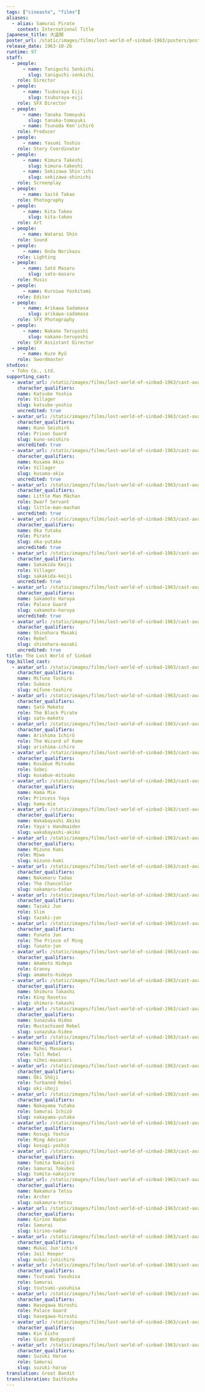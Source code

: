 ```yaml
---
tags: ["cineaste", "films"]
aliases:
  - alias: Samurai Pirate
    context: International Title
japanese_title: 大盗賊
poster_url: /static/images/films/lost-world-of-sinbad-1963/posters/poster.jpg
release_date: 1963-10-26
runtime: 97
staff:
  - people:
      - name: Taniguchi Senkichi
        slug: taniguchi-senkichi
    role: Director
  - people:
      - name: Tsuburaya Eiji
        slug: tsuburaya-eiji
    role: SFX Director
  - people:
      - name: Tanaka Tomoyuki
        slug: tanaka-tomoyuki
      - name: Tsunoda Ken'ichirô
    role: Producer
  - people:
      - name: Yasumi Toshio
    role: Story Coordinator
  - people:
      - name: Kimura Takeshi
        slug: kimura-takeshi
      - name: Sekizawa Shin'ichi
        slug: sekizawa-shinichi
    role: Screenplay
  - people:
      - name: Saitô Takao
    role: Photography
  - people:
      - name: Kita Takeo
        slug: kita-takeo
    role: Art
  - people:
      - name: Watarai Shin
    role: Sound
  - people:
      - name: Onda Norikazu
    role: Lighting
  - people:
      - name: Satô Masaru
        slug: sato-masaru
    role: Music
  - people:
      - name: Kuroiwa Yoshitami
    role: Editor
  - people:
      - name: Arikawa Sadamasa
        slug: arikawa-sadamasa
    role: SFX Photography
  - people:
      - name: Nakano Teruyoshi
        slug: nakano-teruyoshi
    role: SFX Assistant Director
  - people:
      - name: Kuze Ryû
    role: Swordmaster
studios:
  - Toho Co., Ltd.
supporting_cast:
  - avatar_url: /static/images/films/lost-world-of-sinbad-1963/cast-avatars/yoshio-katsube-0.jpg
    character_qualifiers:
    name: Katsube Yoshio
    role: Villager
    slug: katsube-yoshio
    uncredited: true
  - avatar_url: /static/images/films/lost-world-of-sinbad-1963/cast-avatars/seishiro-kuno-0.jpg
    character_qualifiers:
    name: Kuno Seishirô
    role: Prison Guard
    slug: kuno-seishiro
    uncredited: true
  - avatar_url: /static/images/films/lost-world-of-sinbad-1963/cast-avatars/akio-kusama-0.jpg
    character_qualifiers:
    name: Kusama Akio
    role: Villager
    slug: kusama-akio
    uncredited: true
  - avatar_url: /static/images/films/lost-world-of-sinbad-1963/cast-avatars/little-man-machan-0.jpg
    character_qualifiers:
    name: Little Man Mâchan
    role: Dwarf Servant
    slug: little-man-machan
    uncredited: true
  - avatar_url: /static/images/films/lost-world-of-sinbad-1963/cast-avatars/yutaka-oka-0.jpg
    character_qualifiers:
    name: Oka Yutaka
    role: Pirate
    slug: oka-yutaka
    uncredited: true
  - avatar_url: /static/images/films/lost-world-of-sinbad-1963/cast-avatars/keiji-sakakida-0.jpg
    character_qualifiers:
    name: Sakakida Keiji
    role: Villager
    slug: sakakida-keiji
    uncredited: true
  - avatar_url: /static/images/films/lost-world-of-sinbad-1963/cast-avatars/haruya-sakamoto-0.jpg
    character_qualifiers:
    name: Sakamoto Haruya
    role: Palace Guard
    slug: sakamoto-haruya
    uncredited: true
  - avatar_url: /static/images/films/lost-world-of-sinbad-1963/cast-avatars/masaki-shinohara-0.jpg
    character_qualifiers:
    name: Shinohara Masaki
    role: Rebel
    slug: shinohara-masaki
    uncredited: true
title: The Lost World of Sinbad
top_billed_cast:
  - avatar_url: /static/images/films/lost-world-of-sinbad-1963/cast-avatars/toshiro-mifune-0.jpg
    character_qualifiers:
    name: Mifune Toshirô
    role: Sukeza
    slug: mifune-toshiro
  - avatar_url: /static/images/films/lost-world-of-sinbad-1963/cast-avatars/makoto-sato-0.jpg
    character_qualifiers:
    name: Satô Makoto
    role: The Black Pirate
    slug: sato-makoto
  - avatar_url: /static/images/films/lost-world-of-sinbad-1963/cast-avatars/ichiro-arishima-0.jpg
    character_qualifiers:
    name: Arishima Ichirô
    role: The Wizard of Kume
    slug: arishima-ichiro
  - avatar_url: /static/images/films/lost-world-of-sinbad-1963/cast-avatars/mitsuko-kusabue-0.jpg
    character_qualifiers:
    name: Kusabue Mitsuko
    role: Sobei
    slug: kusabue-mitsuko
  - avatar_url: /static/images/films/lost-world-of-sinbad-1963/cast-avatars/mie-hama-0.jpg
    character_qualifiers:
    name: Hama Mie
    role: Princess Yaya
    slug: hama-mie
  - avatar_url: /static/images/films/lost-world-of-sinbad-1963/cast-avatars/akiko-wakabayashi-0.jpg
    character_qualifiers:
    name: Wakabayashi Akiko
    role: Yaya's Handmaiden
    slug: wakabayashi-akiko
  - avatar_url: /static/images/films/lost-world-of-sinbad-1963/cast-avatars/kumi-mizuno-0.jpg
    character_qualifiers:
    name: Mizuno Kumi
    role: Miwa
    slug: mizuno-kumi
  - avatar_url: /static/images/films/lost-world-of-sinbad-1963/cast-avatars/tadao-nakamaru-0.jpg
    character_qualifiers:
    name: Nakamaru Tadao
    role: The Chancellor
    slug: nakamaru-tadao
  - avatar_url: /static/images/films/lost-world-of-sinbad-1963/cast-avatars/jun-tazaki-0.jpg
    character_qualifiers:
    name: Tazaki Jun
    role: Slim
    slug: tazaki-jun
  - avatar_url: /static/images/films/lost-world-of-sinbad-1963/cast-avatars/jun-funato-0.jpg
    character_qualifiers:
    name: Funato Jun
    role: The Prince of Ming
    slug: funato-jun
  - avatar_url: /static/images/films/lost-world-of-sinbad-1963/cast-avatars/hideyo-amamoto-0.jpg
    character_qualifiers:
    name: Amamoto Hideyo
    role: Granny
    slug: amamoto-hideyo
  - avatar_url: /static/images/films/lost-world-of-sinbad-1963/cast-avatars/takashi-shimura-0.jpg
    character_qualifiers:
    name: Shimura Takashi
    role: King Rasetsu
    slug: shimura-takashi
  - avatar_url: /static/images/films/lost-world-of-sinbad-1963/cast-avatars/hideo-sunazuka-0.jpg
    character_qualifiers:
    name: Sunazuka Hideo
    role: Mustachioed Rebel
    slug: sunazuka-hideo
  - avatar_url: /static/images/films/lost-world-of-sinbad-1963/cast-avatars/masanari-nihei-0.jpg
    character_qualifiers:
    name: Nihei Masanari
    role: Tall Rebel
    slug: nihei-masanari
  - avatar_url: /static/images/films/lost-world-of-sinbad-1963/cast-avatars/shoji-oki-0.jpg
    character_qualifiers:
    name: Ôki Shôji
    role: Turbaned Rebel
    slug: oki-shoji
  - avatar_url: /static/images/films/lost-world-of-sinbad-1963/cast-avatars/yutaka-nakayama-0.jpg
    character_qualifiers:
    name: Nakayama Yutaka
    role: Samurai Ichizô
    slug: nakayama-yutaka
  - avatar_url: /static/images/films/lost-world-of-sinbad-1963/cast-avatars/yoshio-kosugi-0.jpg
    character_qualifiers:
    name: Kosugi Yoshio
    role: Ming Advisor
    slug: kosugi-yoshio
  - avatar_url: /static/images/films/lost-world-of-sinbad-1963/cast-avatars/nakajiro-tomita-0.jpg
    character_qualifiers:
    name: Tomita Nakajirô
    role: Samurai Tokubei
    slug: tomita-nakajiro
  - avatar_url: /static/images/films/lost-world-of-sinbad-1963/cast-avatars/tetsu-nakamura-0.jpg
    character_qualifiers:
    name: Nakamura Tetsu
    role: Archer
    slug: nakamura-tetsu
  - avatar_url: /static/images/films/lost-world-of-sinbad-1963/cast-avatars/nadao-kirino-0.jpg
    character_qualifiers:
    name: Kirino Nadao
    role: Samurai
    slug: kirino-nadao
  - avatar_url: /static/images/films/lost-world-of-sinbad-1963/cast-avatars/junichiro-mukai-0.jpg
    character_qualifiers:
    name: Mukai Jun'ichirô
    role: Jail Keeper
    slug: mukai-junichiro
  - avatar_url: /static/images/films/lost-world-of-sinbad-1963/cast-avatars/yasuhisa-tsutsumi-0.jpg
    character_qualifiers:
    name: Tsutsumi Yasuhisa
    role: Samurai
    slug: tsutsumi-yasuhisa
  - avatar_url: /static/images/films/lost-world-of-sinbad-1963/cast-avatars/hiroshi-hasegawa-0.jpg
    character_qualifiers:
    name: Hasegawa Hiroshi
    role: Palace Guard
    slug: hasegawa-hiroshi
  - avatar_url: /static/images/films/lost-world-of-sinbad-1963/cast-avatars/eishu-kin-0.jpg
    character_qualifiers:
    name: Kin Eishu
    role: Giant Bodyguard
  - avatar_url: /static/images/films/lost-world-of-sinbad-1963/cast-avatars/haruo-suzuki-0.jpg
    character_qualifiers:
    name: Suzuki Haruo
    role: Samurai
    slug: suzuki-haruo
translation: Great Bandit
transliteration: Daitôzoku
---
```

